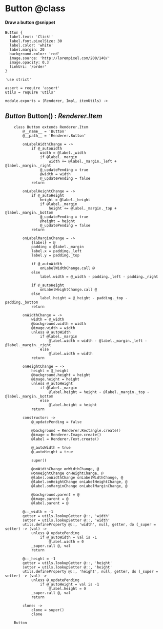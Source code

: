 Button @class
=============

#### Draw a button @snippet

```style
Button {
  label.text: 'Click!'
  label.font.pixelSize: 30
  label.color: 'white'
  label.margin: 20
  background.color: 'red'
  image.source: 'http://lorempixel.com/200/140/'
  image.opacity: 0.3
  linkUri: '/order'
}
```

	'use strict'

	assert = require 'assert'
	utils = require 'utils'

	module.exports = (Renderer, Impl, itemUtils) ->

*Button* Button() : *Renderer.Item*
-----------------------------------

		class Button extends Renderer.Item
			@__name__ = 'Button'
			@__path__ = 'Renderer.Button'

			onLabelWidthChange = ->
				if @_autoWidth
					width = @label._width
					if @label._margin
						width += @label._margin._left + @label._margin._right
					@_updatePending = true
					@width = width
					@_updatePending = false
				return

			onLabelHeightChange = ->
				if @_autoHeight
					height = @label._height
					if @label._margin
						height += @label._margin._top + @label._margin._bottom
					@_updatePending = true
					@height = height
					@_updatePending = false
				return

			onLabelMarginChange = ->
				{label} = @
				padding = @label._margin
				label.x = padding._left
				label.y = padding._top

				if @_autoWidth
					onLabelWidthChange.call @
				else
					label.width = @_width - padding._left - padding._right

				if @_autoHeight
					onLabelHeightChange.call @
				else
					label.height = @_height - padding._top - padding._bottom
				return

			onWidthChange = ->
				width = @_width
				@background.width = width
				@image.width = width
				unless @_autoWidth
					if @label._margin
						@label.width = width - @label._margin._left - @label._margin._right
					else
						@label.width = width
				return

			onHeightChange = ->
				height = @_height
				@background.height = height
				@image.height = height
				unless @_autoHeight
					if @label._margin
						@label.height = height - @label._margin._top - @label._margin._bottom
					else
						@label.height = height
				return

			constructor: ->
				@_updatePending = false

				@background = Renderer.Rectangle.create()
				@image = Renderer.Image.create()
				@label = Renderer.Text.create()

				@_autoWidth = true
				@_autoHeight = true

				super()

				@onWidthChange onWidthChange, @
				@onHeightChange onHeightChange, @
				@label.onWidthChange onLabelWidthChange, @
				@label.onHeightChange onLabelHeightChange, @
				@label.onMarginChange onLabelMarginChange, @

				@background.parent = @
				@image.parent = @
				@label.parent = @

			@::_width = -1
			getter = utils.lookupGetter @::, 'width'
			setter = utils.lookupSetter @::, 'width'
			utils.defineProperty @::, 'width', null, getter, do (_super = setter) -> (val) ->
				unless @_updatePending
					if @_autoWidth = val is -1
						@label.width = 0
				_super.call @, val
				return

			@::_height = -1
			getter = utils.lookupGetter @::, 'height'
			setter = utils.lookupSetter @::, 'height'
			utils.defineProperty @::, 'height', null, getter, do (_super = setter) -> (val) ->
				unless @_updatePending
					if @_autoHeight = val is -1
						@label.height = 0
				_super.call @, val
				return

			clone: ->
				clone = super()
				clone

		Button
